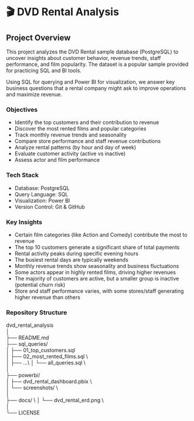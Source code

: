 # 🎬 DVD Rental Analysis

## Project Overview

This project analyzes the DVD Rental sample database (PostgreSQL) to uncover insights about customer behavior, revenue trends, staff performance, and film popularity. The dataset is a popular sample provided for practicing SQL and BI tools.

Using SQL for querying and Power BI for visualization, we answer key business questions that a rental company might ask to improve operations and maximize revenue.

### Objectives

* Identify the top customers and their contribution to revenue
* Discover the most rented films and popular categories
* Track monthly revenue trends and seasonality
* Compare store performance and staff revenue contributions
* Analyze rental patterns (by hour and day of week)
* Evaluate customer activity (active vs inactive)
* Assess actor and film performance

### Tech Stack

* Database: PostgreSQL
* Query Language: SQL
* Visualization: Power BI
* Version Control: Git & GitHub

### Key Insights

* Certain film categories (like Action and Comedy) contribute the most to revenue
* The top 10 customers generate a significant share of total payments
* Rental activity peaks during specific evening hours
* The busiest rental days are typically weekends
* Monthly revenue trends show seasonality and business fluctuations
* Some actors appear in highly rented films, driving higher revenues
* The majority of customers are active, but a smaller group is inactive (potential churn risk)
* Store and staff performance varies, with some stores/staff generating higher revenue than others

### Repository Structure

dvd_rental_analysis\
│\
├── README.md\
├── sql_queries/ \
│   ├── 01_top_customers.sql\
│   ├── 02_most_rented_films.sql \  
│   ├── ...\ 
│   └── all_queries.sql \  
│\
├── powerbi/ \
│   ├── dvd_rental_dashboard.pbix \  
│   └── screenshots/ \  
│\
├── docs/ \ 
│   └── dvd_rental_erd.png \  
│\
└── LICENSE  
